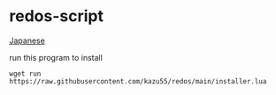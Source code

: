 # redos-script
[Japanese](https://github.com/kazu55/redos/blob/main/README.md)

run this program to install
```
wget run https://raw.githubusercontent.com/kazu55/redos/main/installer.lua
```
